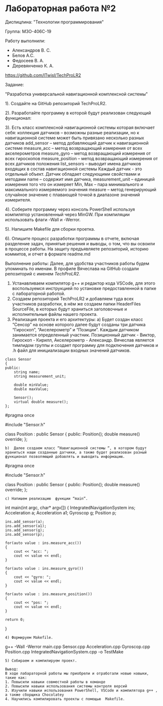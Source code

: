 # Лабораторная работа №2

Диспицлина: "Технологии программирования"

Группа:
М3О-406С-19

Работу выполнили:
- Александров В. С.
- Белов А.С.
- Федосеев В. А.
- Деревянченко К. А.

https://github.com/lTwisl/TechProLR2

Задание:

"Разработка универсальной
навигационной комплексной
системы"

1). Создайте на GitHub репозиторий TechProLR2.

2). Разработайте программу в которой будут реализован следующий
функционал:

3). Есть класс комплексной навигационной системы которая включает
себя:
коллекция датчиков – возможны разные реализации, но к
навигационной системе может быть привязано несколько разных
датчиков
add_sensor – метод добавляющий датчик к навигационной системе
measure_acc – метод возвращающий измерения от всех акселерометров
measure_gyro – метод возвращающий измерения от всех гироскопов
measure_position – метод возвращающий измерения от всех датчиков
положения
list_sensors – выводит имена датчиков входящих в состав
навигационной системы
Каждый датчик - это отдельный объект. Датчик обладает следующими
свойствами и методами
name – содержит имя датчика,
measurement_unit – единицей измерения того что он измеряет
Min, Max – пара минимального и максимального измеряемого
значения
measure – метод генерирующий случайное значение с плавающей
точкой в диапазоне значений измерителя.

4). Соберите программу через консоль PowerShell используя компилятор
установленный через MinGW. При компиляции
использовать флаги -Wall и -Werror.

5). Напишите Makefile для сборки проетка.

6). Опишите процесс разработки программы в отчете, включая разделение задач, принятые решения и выводы, о том, что вы освоили в процессе работы.
На защиту предъявляете репозиторий, историю коммитов, и отчет в формате
readme.md

Выполнение работы:
Далее, для удобства участников работы будем упоминать по именам. В профиле Вячеслава на GitHub создали репозиторий с именем *TechProLR2*.

1) Устанавливаем компилятор g++ и редактор кода VSCode, для этого воспользуемся инструкцией по установке предоставленной в папке с лабораторной работой.
2) Создаем репозиторий TechProLR2 и добавляем туда всех участников разработки, в нём же создаем папки HeaderFiles SourceFile, в которых будут храниться заголовочные и исполнительные файлы нашего проекта.
3) Реализация проекта и его архитектуры: 
a)	Будет создан класс “Сенсор” на основе  которого далее будут созданы три датчика “Гироскоп”, “Акселерометр”  и “Позиции”. Каждым датчиком занимается определенный участник. Позиционный датчик - Виктор, Гироскоп - Кирилл, Акселерометр - Александр. Вячеслав является тимлидом группы и создает программу для подключения датчиков и .h файл для инициализации 
входных значений датчиков.
```
class Sensor
{
public:
    string name;
    string measurement_unit;

    double minValue;
    double maxValue;

    Sensor();
    virtual double measure();
};
```
#pragma once

#include "Sensor.h"

class Position : public Sensor
{
public:
    Position();
    double measure() override;
};
```
b)	Далее создаем класс “Навигационной системы “, в котором будут храниться наши созданные датчики, а также будет реализован разный функционал позволяющий добавлять и выводить информацию.
```
#pragma once

#include "Sensor.h"

class Position : public Sensor
{
public:
    Position();
    double measure() override;
};
```
c) Напишем реализацию  функции “main”.
```
int main(int argc, char* argv[])
{
    IntegratedNavigationSystem ins;
    Acceleration a;
    Acceleration a1;
    Gyroscop g;
    Position p;

    ins.add_sensor(a);
    ins.add_sensor(a1);
    ins.add_sensor(g);
    ins.add_sensor(p);

    for(auto value : ins.measure_acc())
    {
        cout << "acc: ";
        cout << value << endl;
    }

    for(auto value : ins.measure_gyro())
    {
        cout << "gyro: ";
        cout << value << endl;
    }

    for(auto value : ins.measure_position())
    {
        cout << "pos: ";
        cout << value << endl;
    }

    return 0;
}
```
4) Формируем Makefile.
```
g++ -Wall -Werror main.cpp Sensor.cpp Acceleration.cpp Gyroscop.cpp Position.cpp IntegratedNavigationSystem.cpp -o TestMake
```
5) Собираем и компилируем проект.

Вывод:
В ходе лабараторной работы мы приобрели и отработали новые навыки, такие как:
1. Повысили навыки совместной работы в команде 
2. Повысили навыки использования системы контроля версий 
3. Изучили навыки использования PowerShell, VSCode и компилятора g++ , а также сборщика Chocolatey
4. Научились компилировать проекты с помощью  Makefile.
